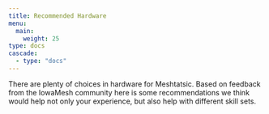```yaml
---
title: Recommended Hardware
menu:
  main:
    weight: 25
type: docs
cascade:
  - type: "docs"
---
```


There are plenty of choices in hardware for Meshtatsic. Based on feedback from the IowaMesh community here is some recommendations we think would help not only your experience, but also help with different skill sets.
